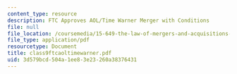 ```yaml
---
content_type: resource
description: FTC Approves AOL/Time Warner Merger with Conditions
file: null
file_location: /coursemedia/15-649-the-law-of-mergers-and-acquisitions-spring-2003/3d579bcd504a1ee83e23260a38376431_class9ftcaoltimewarner.pdf
file_type: application/pdf
resourcetype: Document
title: class9ftcaoltimewarner.pdf
uid: 3d579bcd-504a-1ee8-3e23-260a38376431
---
```

